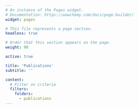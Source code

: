 ```yaml
---
# An instance of the Pages widget.
# Documentation: https://wowchemy.com/docs/page-builder/
widget: pages

# This file represents a page section.
headless: true

# Order that this section appears on the page.
weight: 90

active: true

title: 'Publications'
subtitle: ''

content:
  # Filter on criteria
  filters:
    folders:
      - publications
---
```

